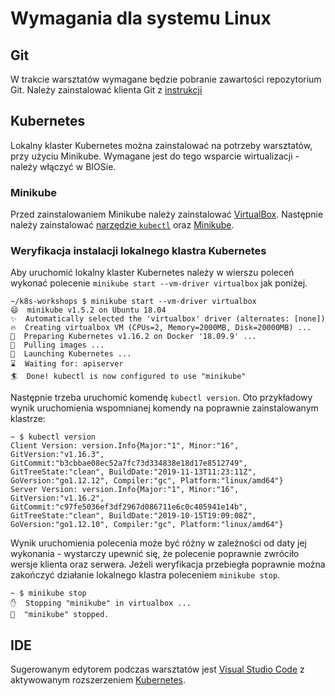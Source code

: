 # Wymagania dla systemu Linux

## Git

W trakcie warsztatów wymagane będzie pobranie zawartości repozytorium Git. Należy zainstalować klienta Git z [instrukcji](https://www.atlassian.com/git/tutorials/install-git#linux)

## Kubernetes

Lokalny klaster Kubernetes można zainstalować na potrzeby warsztatów, przy użyciu Minikube. Wymagane jest do tego wsparcie wirtualizacji - należy włączyć w BIOSie.

### Minikube

Przed zainstalowaniem Minikube należy zainstalować [VirtualBox](https://www.virtualbox.org/wiki/Downloads). Następnie należy zainstalować [narzędzie `kubectl`](https://kubernetes.io/docs/tasks/tools/install-kubectl/#install-kubectl-on-linux) oraz [Minikube](https://kubernetes.io/docs/tasks/tools/install-minikube/).

### Weryfikacja instalacji lokalnego klastra Kubernetes

Aby uruchomić lokalny klaster Kubernetes należy w wierszu poleceń wykonać polecenie `minikube start --vm-driver virtualbox` jak poniżej.

```console
~/k8s-workshops $ minikube start --vm-driver virtualbox
😄  minikube v1.5.2 on Ubuntu 18.04
✨  Automatically selected the 'virtualbox' driver (alternates: [none])
🔥  Creating virtualbox VM (CPUs=2, Memory=2000MB, Disk=20000MB) ...
🐳  Preparing Kubernetes v1.16.2 on Docker '18.09.9' ...
🚜  Pulling images ...
🚀  Launching Kubernetes ...
⌛  Waiting for: apiserver
🏄  Done! kubectl is now configured to use "minikube"
```

Następnie trzeba uruchomić komendę `kubectl version`. Oto przykładowy wynik uruchomienia wspomnianej komendy na poprawnie zainstalowanym klastrze:

```console
~ $ kubectl version
Client Version: version.Info{Major:"1", Minor:"16", GitVersion:"v1.16.3", GitCommit:"b3cbbae08ec52a7fc73d334838e18d17e8512749", GitTreeState:"clean", BuildDate:"2019-11-13T11:23:11Z", GoVersion:"go1.12.12", Compiler:"gc", Platform:"linux/amd64"}
Server Version: version.Info{Major:"1", Minor:"16", GitVersion:"v1.16.2", GitCommit:"c97fe5036ef3df2967d086711e6c0c405941e14b", GitTreeState:"clean", BuildDate:"2019-10-15T19:09:08Z", GoVersion:"go1.12.10", Compiler:"gc", Platform:"linux/amd64"}
```

Wynik uruchomienia polecenia może być różny w zależności od daty jej wykonania - wystarczy upewnić się, że polecenie poprawnie zwróciło wersje klienta oraz serwera. Jeżeli weryfikacja przebiegła poprawnie można zakończyć działanie lokalnego klastra poleceniem `minikube stop`.

```console
~ $ minikube stop
✋  Stopping "minikube" in virtualbox ...
🛑  "minikube" stopped.
```

## IDE

Sugerowanym edytorem podczas warsztatów jest [Visual Studio Code](https://code.visualstudio.com/) z aktywowanym rozszerzeniem [Kubernetes](https://code.visualstudio.com/docs/azure/kubernetes#_install-the-kubernetes-extension).
